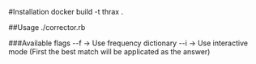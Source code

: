 #Installation
docker build -t thrax .

##Usage
./corrector.rb


###Available flags
--f -> Use frequency dictionary
--i -> Use interactive mode (First the best match will be applicated as the answer)
